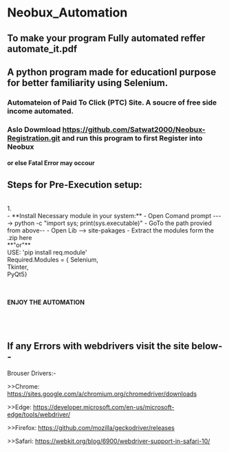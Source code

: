 # Neobux_Automation
## To make your program Fully automated reffer automate_it.pdf
## A python program made for educationl purpose for better familiarity using Selenium.
### Automateion of Paid To Click (PTC) Site. A soucre of free side income automated.

### Aslo Dowmload https://github.com/Satwat2000/Neobux-Registration.git and run this program to first Register into Neobux
#### or else Fatal Error may occour

## Steps for Pre-Execution setup: <br>
 <br>
 1. <br>
 - **Install Necessary module in your system:**
   - Open Comand prompt ----> python -c "import sys; print(sys.executable)"
      - GoTo the path provied from above--
      - Open Lib --> site-pakages
      - Extract the modules form the <module>.zip here
    <br>**"or"** <br>
      USE: 'pip install req.module'<br>
      Required.Modules = { Selenium,<br>
                           Tkinter, <br>
                           PyQt5}
     
     
 <br><br>
  **ENJOY THE AUTOMATION** 
 <br><br>
<br><br> 
 
<h2> If any Errors with webdrivers visit the site below--</h2>

Brouser Drivers:- <br>
    <p>>>Chrome:	https://sites.google.com/a/chromium.org/chromedriver/downloads</P>
    <P>>>Edge:	https://developer.microsoft.com/en-us/microsoft-edge/tools/webdriver/</p>
    <P>>>Firefox:	https://github.com/mozilla/geckodriver/releases</p>
    <p>>>Safari:	https://webkit.org/blog/6900/webdriver-support-in-safari-10/</p>

